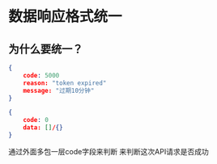 # 数据响应格式统一

## 为什么要统一？

```json
{
    code: 5000
    reason: "token expired"
    message: "过期10分钟"
}
```

```json
{
    code: 0
    data: []/{}
}
```

通过外面多包一层code字段来判断 来判断这次API请求是否成功